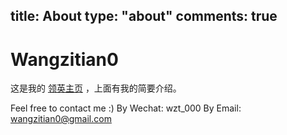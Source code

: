 title: About
type: "about"
comments: true
---
# Wangzitian0

这是我的 [领英主页](https://www.linkedin.com/in/wangzitian0/) ，上面有我的简要介绍。

Feel free to contact me :)
By Wechat: wzt_000
By Email:  wangzitian0@gmail.com

